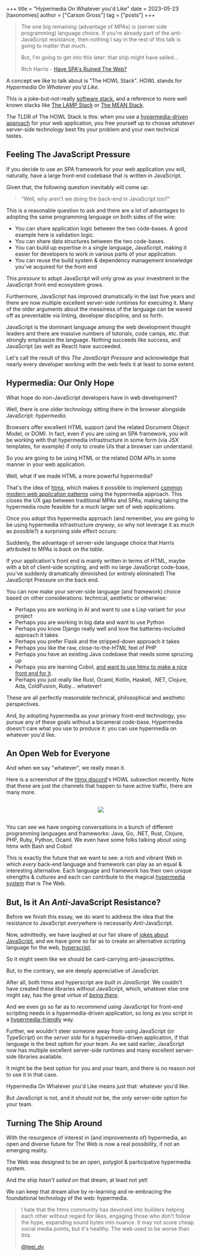 +++
title = "Hypermedia On Whatever you'd Like"
date = 2023-05-23
[taxonomies]
author = ["Carson Gross"]
tag = ["posts"]
+++

> The one big remaining (advantage of MPAs) is (server side programming) language choice. If you're already part of the 
> anti-JavaScript resistance, then nothing I say in the rest of this talk is going to matter that much. 
> 
> But, I'm going to get into this later: that ship might have sailed...
> 
> Rich Harris - [Have SPA's Ruined The Web?](https://youtubetranscript.com/?v=860d8usGC0o&t=440)

A concept we like to talk about is "The HOWL Stack".  HOWL stands for _Hypermedia On Whatever you'd Like_.

This is a joke-but-not-really [software stack](https://en.wikipedia.org/wiki/Solution_stack), and a reference to more
well known stacks like [The LAMP Stack](https://en.wikipedia.org/wiki/LAMP_%28software_bundle%29)
or [The MEAN Stack](https://en.wikipedia.org/wiki/MEAN_(solution_stack)).

The TLDR of The HOWL Stack is this: when you use a [hypermedia-driven approach](/essays/hypermedia-driven-applications) 
for your web application, you free yourself up to choose _whatever_ server-side technology best fits your problem and 
your own technical tastes.

## Feeling The JavaScript Pressure

If you decide to use an SPA framework for your web application you will, naturally, have a large front-end codebase 
that is written in JavaScript. 

Given that, the following question inevitably will come up:

> "Well, why aren't we doing the back-end in JavaScript too?"  

This is a reasonable question to ask and there are a lot of advantages to adopting the same programming language on both
sides of the wire:

* You can share application logic between the two code-bases.  A good example here is validation logic.
* You can share data structures between the two code-bases. 
* You can build up expertise in a single language, JavaScript, making it easier for developers to work in various parts 
  of your application.
* You can reuse the build system & dependency management knowledge you've acquired for the front end

This _pressure_ to adopt JavaScript will only grow as your investment in the JavaScript front end ecosystem grows.

Furthermore, JavaScript has improved dramatically in the last five years and there are now multiple excellent
server-side runtimes for executing it.  Many of the older arguments about the messiness of the language can be
waved off as preventable via linting, developer discipline, and so forth.  

JavaScript is the dominant language among the web development thought leaders and there are massive numbers of tutorials,
code camps, etc. that strongly emphasize the language.  Nothing succeeds like success, and JavaScript (as well as React)
have succeeded.

Let's call the result of this _The JavaScript Pressure_ and acknowledge that nearly every developer working with the 
web feels it at least to some extent.

## Hypermedia: Our Only Hope

What hope do non-JavaScript developers have in web development?

Well, there is one older technology sitting there in the browser alongside JavaScript: _hypermedia_.  

Browsers offer excellent HTML support (and the related Document Object Model, or DOM).  In fact, even if you are using an 
SPA framework, you will be working with that hypermedia infrastructure in some form (via JSX templates, for example) if 
only to create UIs that a browser can understand.

So you are going to be using HTML or the related DOM APIs in some manner in your web application.

Well, what if we made HTML a more powerful hypermedia?  

That's the idea of [htmx](/), which makes it possible to implement [common modern web application patterns](/examples) 
using the hypermedia approach.  This closes the UX gap between traditional MPAs and SPAs, making taking the hypermedia
route feasible for a much larger set of web applications.

Once you adopt this hypermedia approach (and remember, you are going to be using hypermedia infrastructure _anyway_,
so why not leverage it as much as possible?) a surprising side effect occurs:

Suddenly, the advantage of server-side language choice that Harris attributed to MPAs is _back on the table_.

If your application's front end is mainly written in terms of HTML, maybe with a bit of client-side scripting,
and with no large JavaScript code-base, you've suddenly dramatically diminished (or entirely eliminated) The JavaScript 
Pressure on the back end.

You can now make your server-side language (and framework) choice based on other considerations: technical, aesthetic or
otherwise:

* Perhaps you are working in AI and want to use a Lisp variant for your project
* Perhaps you are working in big data and want to use Python
* Perhaps you know Django really well and love the batteries-included approach it takes
* Perhaps you prefer Flask and the stripped-down approach it takes
* Perhaps you like the raw, close-to-the-HTML feel of PHP 
* Perhaps you have an existing Java codebase that needs some sprucing up
* Perhaps you are learning Cobol, [and want to use htmx to make a nice front end for it](https://twitter.com/htmx_org/status/1656381761188954113).
* Perhaps you just really like Rust, Ocaml, Kotlin, Haskell, .NET, Clojure, Ada, ColdFusion, Ruby... whatever!

These are all perfectly reasonable technical, philosophical and aesthetic perspectives.

And, by adopting hypermedia as your primary front-end technology, you pursue any of these goals without a bicameral 
code-base. Hypermedia doesn't care what you use to produce it: you can use hypermedia on whatever you'd like.

## An Open Web for Everyone

And when we say "whatever", we really mean it.

Here is a screenshot of the [htmx discord](/discord)'s HOWL subsection recently.  Note that these are just the channels
that happen to have active traffic, there are many more.

<div style="text-align: center; padding: 16px">
<img src="/img/howl-channels.png">
</div>

You can see we have ongoing conversations in a bunch of different programming languages and frameworks: Java, Go, .NET, 
Rust, Clojure, PHP, Ruby, Python, Ocaml.  We even have some folks talking about using htmx with Bash and Cobol!

This is exactly the future that we want to see: a rich and vibrant Web in which _every_ back-end language and framework
can play as an equal & interesting alternative. Each language and framework has their own unique strengths & cultures and
each can contribute to the magical [hypermedia system](https://hypermedia.systems) that is The Web.

## But, Is it An *Anti*-JavaScript Resistance?

Before we finish this essay, we do want to address the idea that the resistance to JavaScript *everywhere* is necessarily
*Anti*-JavaScript.

Now, admittedly, we have laughed at our fair share of [jokes about JavaScript](/img/js-the-good-parts.jpeg), and we have 
gone so far as to create an alternative scripting language for the web, [hyperscript](https://hyperscript.org).  

So it might seem like we should be card-carrying anti-javascriptites.  

But, to the contrary, we are deeply appreciative of JavaScript.

After all, both htmx and hyperscript are _built in JavaScript_.  We couldn't have created these libraries without
JavaScript, which, whatever else one might say, has the great virtue of [_being there_](https://en.wikipedia.org/wiki/Being_There).

And we even go so far as to _recommend using_ JavaScript for front-end scripting needs in a hypermedia-driven 
application, so long as you script in a [hypermedia-friendly](/essays/hypermedia-friendly-scripting/) way.

Further, we wouldn't steer someone away from using JavaScript (or TypeScript) on the _server side_ for a 
hypermedia-driven application, if that language is the best option for your team.  As we said earlier, JavaScript now 
has multiple excellent server-side runtimes and many excellent server-side libraries available.  

It might be the best option for you and your team, and there is no reason not to use it in that case.

Hypermedia On Whatever you'd Like means just that: whatever you'd like.

But JavaScript is not, and it should not be, the *only* server-side option for your team.

## Turning The Ship Around

With the resurgence of interest in (and improvements of) hypermedia, an open and diverse future for The Web is now a
real possibility, if not an emerging reality.

The Web was designed to be an open, polyglot & participative hypermedia system.  

And the ship _hasn't sailed_ on that dream, at least not yet!  

We can keep that dream alive by re-learning and re-embracing the foundational technology of the web: hypermedia.

> I hate that the htmx community has devolved into builders helping each other without regard for likes, engaging
> those who don't follow the hype, expanding sound bytes into nuance. It may not score cheap social media points, but
> it's healthy. The web used to be worse than this.
>
> [@teej_dv](https://twitter.com/teej_dv/status/1655668643840098304)
